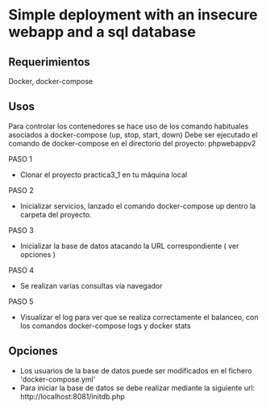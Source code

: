 # Simple deployment with an insecure webapp and a sql database

## Requerimientos 

Docker, docker-compose 

## Usos

Para controlar los contenedores se hace uso de los comando habituales asociados a docker-compose (up, stop, start, down) 
Debe ser ejecutado el comando de docker-compose en el directorio del proyecto: phpwebappv2

PASO 1
- Clonar el proyecto practica3_1 en tu máquina local

PASO 2
- Inicializar servicios, lanzado el comando docker-compose up dentro la carpeta del proyecto.

PASO 3
- Inicializar la base de datos atacando la URL correspondiente ( ver opciones )

PASO 4

- Se realizan varias consultas vía navegador 

PASO 5
- Visualizar el log para ver que se realiza correctamente el balanceo, con los comandos docker-compose logs y docker stats


## Opciones

- Los usuarios de la base de datos puede ser modificados en el fichero 'docker-compose.yml'
- Para iniciar la base de datos se debe realizar mediante la siguiente url: http://localhost:8081/initdb.php 
